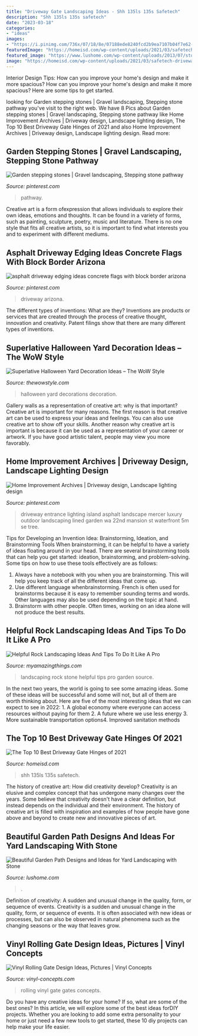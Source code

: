 ```yaml
---
title: "Driveway Gate Landscaping Ideas - Shh 135ls 135s Safetech"
description: "Shh 135ls 135s safetech"
date: "2023-03-18"
categories:
- "ideas"
images:
- "https://i.pinimg.com/736x/07/18/8e/07188ede8240fcd2b9ea7107b04f7e62--driveway-ideas-driveway-entrance.jpg"
featuredImage: "https://homeisd.com/wp-content/uploads/2021/03/safetech-driveway-gate-hinges.jpg"
featured_image: "https://www.lushome.com/wp-content/uploads/2013/07/stone-pebble-garden-paths-landscaping-ideas-9.jpg"
image: "https://homeisd.com/wp-content/uploads/2021/03/safetech-driveway-gate-hinges.jpg"
---
```



Interior Design Tips: How can you improve your home's design and make it more spacious?
How can you improve your home's design and make it more spacious? Here are some tips to get started.

	

		
looking for Garden stepping stones | Gravel landscaping, Stepping stone pathway you've visit to the right web. We have 8 Pics about Garden stepping stones | Gravel landscaping, Stepping stone pathway like Home Improvement Archives | Driveway design, Landscape lighting design, The Top 10 Best Driveway Gate Hinges of 2021 and also Home Improvement Archives | Driveway design, Landscape lighting design. Read more:
		
    
## Garden Stepping Stones | Gravel Landscaping, Stepping Stone Pathway

<img loading=lazy src="https://i.pinimg.com/736x/01/a0/8b/01a08b2eda0981f7d7c85a982568fbe4--garden-stepping-stones-my-house.jpg" onerror="this.onerror=null;this.src='https://tse3.mm.bing.net/th?id=OIP.bplDrzXv_MVlpddoiJ7FdQHaJ3&amp;pid=15.1';" alt="Garden stepping stones | Gravel landscaping, Stepping stone pathway">

_Source: pinterest.com_

>pathway. 

	

Creative art is a form ofexpression that allows individuals to explore their own ideas, emotions and thoughts. It can be found in a variety of forms, such as painting, sculpture, poetry, music and literature. There is no one style that fits all creative artists, so it is important to find what interests you and to experiment with different mediums.

    
## Asphalt Driveway Edging Ideas Concrete Flags With Block Border Arizona

<img loading=lazy src="https://i.pinimg.com/736x/d7/42/01/d74201d5754c9bef553efb714f7176da.jpg" onerror="this.onerror=null;this.src='https://tse3.mm.bing.net/th?id=OIP.hqa6DGiZcxLO1fLfvK_XYgHaLw&amp;pid=15.1';" alt="asphalt driveway edging ideas concrete flags with block border arizona">

_Source: pinterest.com_

>driveway arizona. 

	

The different types of inventions: What are they?
Inventions are products or services that are created through the process of creative thought, innovation and creativity. Patent filings show that there are many different types of inventions.

    
## Superlative Halloween Yard Decoration Ideas – The WoW Style

<img loading=lazy src="http://thewowstyle.com/wp-content/uploads/2016/06/Stunning-Yard-Halloween-Decorations.jpg" onerror="this.onerror=null;this.src='https://tse1.mm.bing.net/th?id=OIP.wkY47gbfsW3Uj1_gt-aG1AHaD4&amp;pid=15.1';" alt="Superlative Halloween Yard Decoration Ideas – The WoW Style">

_Source: thewowstyle.com_

>halloween yard decorations decoration. 

	

Gallery walls as a representation of creative art: why is that important?
Creative art is important for many reasons. The first reason is that creative art can be used to express your ideas and feelings. You can also use creative art to show off your skills. Another reason why creative art is important is because it can be used as a representation of your career or artwork. If you have good artistic talent, people may view you more favorably.

    
## Home Improvement Archives | Driveway Design, Landscape Lighting Design

<img loading=lazy src="https://i.pinimg.com/736x/07/18/8e/07188ede8240fcd2b9ea7107b04f7e62--driveway-ideas-driveway-entrance.jpg" onerror="this.onerror=null;this.src='https://tse4.mm.bing.net/th?id=OIP.ZBrjkKe162FQrC99DFCtUAHaE0&amp;pid=15.1';" alt="Home Improvement Archives | Driveway design, Landscape lighting design">

_Source: pinterest.com_

>driveway entrance lighting island asphalt landscape mercer luxury outdoor landscaping lined garden wa 22nd mansion st waterfront 5m se tree. 

	

Tips for Developing an Invention Idea: Brainstorming, Ideation, and Brainstorming Tools
When brainstorming, it can be helpful to have a variety of ideas floating around in your head. There are several brainstorming tools that can help you get started: ideation, brainstorming, and problem-solving. Some tips on how to use these tools effectively are as follows: 
1. Always have a notebook with you when you are brainstorming. This will help you keep track of all the different ideas that come up. 
2. Use different language whenbrainstorming. French is often used for brainstorms because it is easy to remember sounding terms and words. Other languages may also be used depending on the topic at hand. 
3. Brainstorm with other people. Often times, working on an idea alone will not produce the best results.

    
## Helpful Rock Landscaping Ideas And Tips To Do It Like A Pro

<img loading=lazy src="https://myamazingthings.com/wp-content/uploads/2017/08/stone-garden-5.jpg" onerror="this.onerror=null;this.src='https://tse3.mm.bing.net/th?id=OIP.HtAQFd_vivg6XgQpGNo_6AHaFj&amp;pid=15.1';" alt="Helpful Rock Landscaping Ideas And Tips To Do It Like A Pro">

_Source: myamazingthings.com_

>landscaping rock stone helpful tips pro garden source. 

	

In the next two years, the world is going to see some amazing ideas. Some of these ideas will be successful and some will not, but all of them are worth thinking about. Here are five of the most interesting ideas that we can expect to see in 2022: 1. A global economy where everyone can access resources without paying for them 2. A future where we use less energy 3. More sustainable transportation options4. Improved sanitation methods
    
## The Top 10 Best Driveway Gate Hinges Of 2021

<img loading=lazy src="https://homeisd.com/wp-content/uploads/2021/03/safetech-driveway-gate-hinges.jpg" onerror="this.onerror=null;this.src='https://tse2.mm.bing.net/th?id=OIP.xT95qBAcXJExeoA5S_YuEgHaFj&amp;pid=15.1';" alt="The Top 10 Best Driveway Gate Hinges of 2021">

_Source: homeisd.com_

>shh 135ls 135s safetech. 

	

The history of creative art: How did creativity develop?
Creativity is an elusive and complex concept that has undergone many changes over the years. Some believe that creativity doesn't have a clear definition, but instead depends on the individual and their environment. The history of creative art is filled with inspiration and examples of how people have gone above and beyond to create new and innovative pieces of art.

    
## Beautiful Garden Path Designs And Ideas For Yard Landscaping With Stone

<img loading=lazy src="https://www.lushome.com/wp-content/uploads/2013/07/stone-pebble-garden-paths-landscaping-ideas-9.jpg" onerror="this.onerror=null;this.src='https://tse4.mm.bing.net/th?id=OIP.Hl75oblxMtKv0JeYKpVbXQAAAA&amp;pid=15.1';" alt="Beautiful Garden Path Designs and Ideas for Yard Landscaping with Stone">

_Source: lushome.com_

>. 

	

Definition of creativity: A sudden and unusual change in the quality, form, or sequence of events.
Creativity is a sudden and unusual change in the quality, form, or sequence of events. It is often associated with new ideas or processes, but can also be observed in natural phenomena such as the changing seasons or the way that leaves grow.

    
## Vinyl Rolling Gate Design Ideas, Pictures | Vinyl Concepts

<img loading=lazy src="https://vinyl-concepts.com/wp-content/uploads/2016/06/vinyl-rolling-gate-06.jpg" onerror="this.onerror=null;this.src='https://tse3.mm.bing.net/th?id=OIP.M67fRVOES6NjYEQlw7SOkQHaFj&amp;pid=15.1';" alt="Vinyl Rolling Gate Design Ideas, Pictures | Vinyl Concepts">

_Source: vinyl-concepts.com_

>rolling vinyl gate gates concepts. 

	

Do you have any creative ideas for your home? If so, what are some of the best ones? In this article, we will explore some of the best ideas forDIY projects. Whether you are looking to add some extra personality to your home or just need a few new tools to get started, these 10 diy projects can help make your life easier.

